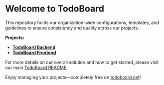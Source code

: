 # Welcome to TodoBoard

This repository holds our organization-wide configurations, templates, and guidelines to ensure consistency and quality across our projects.

**Projects:**
- **[TodoBoard Backend](https://github.com/TodoBoard/FastAPI-TodoBoard-Backend)**
- **[TodoBoard Frontend](https://github.com/TodoBoard/ShadcnUI-TodoBoard-Frontend)**

For more details on our overall solution and how to get started, please visit our main [TodoBoard README](https://github.com/TodoBoard).

Enjoy managing your projects—completely free on [todoboard.net](https://todoboard.net)!
